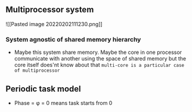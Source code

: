 ## Multiprocessor system
![[Pasted image 20220202111230.png]]
### System agnostic of shared memory hierarchy
- Maybe this system share memory. Maybe the core in one processor communicate with another using the space of shared memory but the core itself does'nt know about that 
		`multi-core is a particular case  of multiprocessor`
		
		
## Periodic task model
- Phase = φ = 0 means task starts from 0